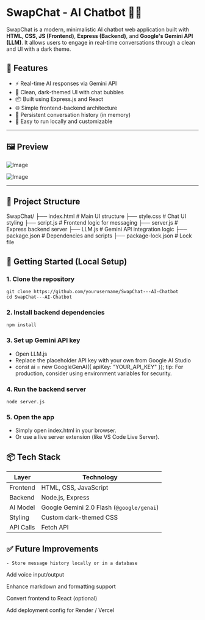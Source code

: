 # SwapChat - AI Chatbot 💬🤖

SwapChat is a modern, minimalistic AI chatbot web application built with **HTML, CSS, JS (Frontend)**, **Express (Backend)**, and **Google's Gemini API (LLM)**. It allows users to engage in real-time conversations through a clean and UI with a dark theme.

## 🔧 Features

- ⚡ Real-time AI responses via Gemini API
- 🌙 Clean, dark-themed UI with chat bubbles
- 📦 Built using Express.js and React
- 🌐 Simple frontend-backend architecture
- 🧠 Persistent conversation history (in memory)
- 🚀 Easy to run locally and customizable

---

## 🖼️ Preview

![Image](https://github.com/user-attachments/assets/eaa0b784-7a82-4ce0-840b-5ae39ab81432)

![Image](https://github.com/user-attachments/assets/fbd5333d-49e0-47bb-850e-b9e6d119dd0c)

---

## 📁 Project Structure
SwapChat/
├── index.html # Main UI structure
├── style.css # Chat UI styling
├── script.js # Frontend logic for messaging
├── server.js # Express backend server
├── LLM.js # Gemini API integration logic
├── package.json # Dependencies and scripts
├── package-lock.json # Lock file

## 🚀 Getting Started (Local Setup)

### 1. Clone the repository

    git clone https://github.com/yourusername/SwapChat---AI-Chatbot
    cd SwapChat---AI-Chatbot


### 2. Install backend dependencies

    npm install



### 3. Set up Gemini API key

  - Open LLM.js
  - Replace the placeholder API key with your own from Google AI Studio
  - const ai = new GoogleGenAI({ apiKey: "YOUR_API_KEY" });
    tip: For production, consider using environment variables for security.


### 4. Run the backend server

    node server.js

### 5. Open the app

  - Simply open index.html in your browser.
  - Or use a live server extension (like VS Code Live Server).

## 📦 Tech Stack

| Layer     | Technology                                |
| --------- | ----------------------------------------- |
| Frontend  | HTML, CSS, JavaScript                     |
| Backend   | Node.js, Express                          |
| AI Model  | Google Gemini 2.0 Flash (`@google/genai`) |
| Styling   | Custom dark-themed CSS                    |
| API Calls | Fetch API                                 |


## ✅ Future Improvements
   
    - Store message history locally or in a database

Add voice input/output

Enhance markdown and formatting support

Convert frontend to React (optional)

Add deployment config for Render / Vercel










